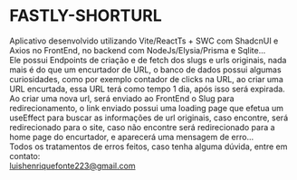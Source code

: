 # FASTLY-SHORTURL

Aplicativo desenvolvido utilizando Vite/ReactTs + SWC com ShadcnUI e Axios no FrontEnd, no backend com NodeJs/Elysia/Prisma e Sqlite... 
<br/>
Ele possui Endpoints de criação e de fetch dos slugs e urls originais, nada mais é do que um encurtador de URL, o banco de dados possui algumas curiosidades, como por exemplo contador de clicks na URL, ao criar uma URL encurtada, essa URL terá como tempo 1 dia, após isso será expirada.
<br/>
Ao criar uma nova url, será enviado ao FrontEnd o Slug para redirecionamento, o link enviado possui uma loading page que efetua um useEffect para buscar as informações de url originais, caso encontre, será redirecionado para o site, caso não encontre será redirecionado para a home page do encurtador, e aparecerá uma mensagem de erro...
<br/>
Todos os tratamentos de erros feitos, caso tenha alguma dúvida, entre em contato:
<br/>
luishenriquefonte223@gmail.com
